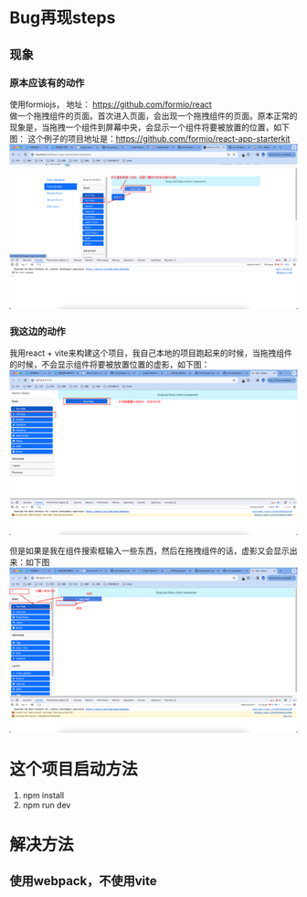 # Bug再现steps
## 现象
### 原本应该有的动作
使用formiojs， 地址： https://github.com/formio/react  
做一个拖拽组件的页面。首次进入页面，会出现一个拖拽组件的页面。原本正常的现象是，当拖拽一个组件到屏幕中央，会显示一个组件将要被放置的位置，如下图：
这个例子的项目地址是：https://github.com/formio/react-app-starterkit
![image](image.png)

### 我这边的动作
我用react + vite来构建这个项目，我自己本地的项目跑起来的时候，当拖拽组件的时候，不会显示组件将要被放置位置的虚影，如下图：
![Alt text](image-1.png)

但是如果是我在组件搜索框输入一些东西，然后在拖拽组件的话，虚影又会显示出来：如下图
![Alt text](image-2.png)


# 这个项目启动方法
1. npm install
2. npm run dev


# 解决方法
## 使用webpack，不使用vite